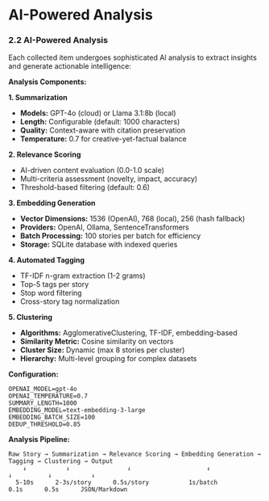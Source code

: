# AI-Powered Analysis

### 2.2 AI-Powered Analysis

Each collected item undergoes sophisticated AI analysis to extract insights and generate actionable intelligence:

**Analysis Components:**

**1. Summarization**
- **Models:** GPT-4o (cloud) or Llama 3.1:8b (local)
- **Length:** Configurable (default: 1000 characters)
- **Quality:** Context-aware with citation preservation
- **Temperature:** 0.7 for creative-yet-factual balance

**2. Relevance Scoring**
- AI-driven content evaluation (0.0-1.0 scale)
- Multi-criteria assessment (novelty, impact, accuracy)
- Threshold-based filtering (default: 0.6)

**3. Embedding Generation**
- **Vector Dimensions:** 1536 (OpenAI), 768 (local), 256 (hash fallback)
- **Providers:** OpenAI, Ollama, SentenceTransformers
- **Batch Processing:** 100 stories per batch for efficiency
- **Storage:** SQLite database with indexed queries

**4. Automated Tagging**
- TF-IDF n-gram extraction (1-2 grams)
- Top-5 tags per story
- Stop word filtering
- Cross-story tag normalization

**5. Clustering**
- **Algorithms:** AgglomerativeClustering, TF-IDF, embedding-based
- **Similarity Metric:** Cosine similarity on vectors
- **Cluster Size:** Dynamic (max 8 stories per cluster)
- **Hierarchy:** Multi-level grouping for complex datasets

**Configuration:**
```env
OPENAI_MODEL=gpt-4o
OPENAI_TEMPERATURE=0.7
SUMMARY_LENGTH=1000
EMBEDDING_MODEL=text-embedding-3-large
EMBEDDING_BATCH_SIZE=100
DEDUP_THRESHOLD=0.85
```

**Analysis Pipeline:**
```
Raw Story → Summarization → Relevance Scoring → Embedding Generation → Tagging → Clustering → Output
    ↓           ↓                ↓                     ↓                ↓          ↓           ↓
  5-10s      2-3s/story      0.5s/story           1s/batch         0.1s      0.5s      JSON/Markdown
```
